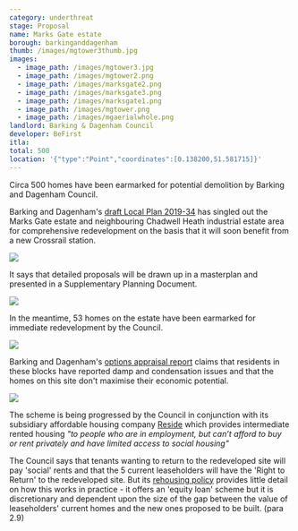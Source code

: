```yaml
---
category: underthreat
stage: Proposal 
name: Marks Gate estate 
borough: barkinganddagenham
thumb: /images/mgtower3thumb.jpg
images:
  - image_path: /images/mgtower3.jpg
  - image_path: /images/mgtower2.png
  - image_path: /images/marksgate2.png
  - image_path: /images/marksgate3.png
  - image_path: /images/marksgate1.png
  - image_path: /images/mgtower.png
  - image_path: /images/mgaerialwhole.png
landlord: Barking & Dagenham Council
developer: BeFirst
itla:
total: 500
location: '{"type":"Point","coordinates":[0.138200,51.581715]}'
---
```

Circa 500 homes have been earmarked for potential demolition by Barking and Dagenham Council.

Barking and Dagenham's [draft Local Plan 2019-34](https://www.lbbd.gov.uk/sites/default/files/attachments/LBBD-Draft-Local-Plan-Reg-18-Consultation-version_211119.pdf) has singled out the Marks Gate estate and neighbouring Chadwell Heath industrial estate area for comprehensive redevelopment on the basis that it will soon benefit from a new Crossrail station.

<img src="/images/mglp2.png" class="img-fluid rounded img-thumbnail">

It says that detailed proposals will be drawn up in a masterplan and presented in a Supplementary Planning Document.

<img src="/images/mglp1.png" class="img-fluid rounded img-thumbnail">

In the meantime, 53 homes on the estate have been earmarked for immediate redevelopment by the Council.

<img src="/images/padnallaerial.png" class="img-fluid rounded img-thumbnail">

Barking and Dagenham's [options appraisal report](https://modgov.lbbd.gov.uk/internet/documents/s87069/Estate%20Renewal%20Programme%20Report%20-%20App.%201%20Options%20Appraisal.pdf) claims that residents in these blocks have reported damp and condensation issues and that the homes on this site don't maximise their economic potential.

<img src="/images/padnalleconomic.png" class="img-fluid rounded img-thumbnail">

The scheme is being progressed by the Council in conjunction with its subsidiary affordable housing company [Reside](https://www.lbbd.gov.uk/affordable-rents-reside-housing) which provides intermediate rented housing _"to people who are in employment, but can’t afford to buy or rent privately and have limited access to social housing"_

The Council says that tenants wanting to return to the redeveloped site will pay 'social' rents and that the 5 current leaseholders will have the 'Right to Return' to the redeveloped site. But its [rehousing policy](https://modgov.lbbd.gov.uk/Internet/documents/s131918/Estate%20Renewal%20Report.pdf) provides little detail on how this works in practice - it offers an 'equity loan' scheme but it is discretionary and dependent upon the size of the gap between the value of leaseholders' current homes and the new ones proposed to be built. (para 2.9) 
